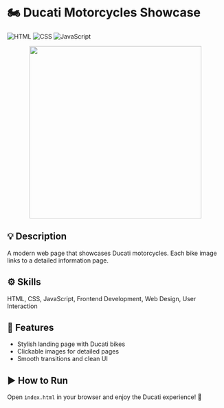 # 🏍️ Ducati Motorcycles Showcase  
![HTML](https://img.shields.io/badge/HTML-Frontend-orange?logo=html5)
![CSS](https://img.shields.io/badge/CSS-Design-blue?logo=css3)
![JavaScript](https://img.shields.io/badge/JavaScript-Logic-yellow?logo=javascript)

<p align="center">
  <img src="https://media.giphy.com/media/l3vR3z8jvXb6J8D8E/giphy.gif" width="400"/>
</p>

## 💡 Description
A modern web page that showcases Ducati motorcycles. Each bike image links to a detailed information page.

## ⚙️ Skills
HTML, CSS, JavaScript, Frontend Development, Web Design, User Interaction

## 🚀 Features
- Stylish landing page with Ducati bikes  
- Clickable images for detailed pages  
- Smooth transitions and clean UI  

## ▶️ How to Run
Open `index.html` in your browser and enjoy the Ducati experience! 🏁
